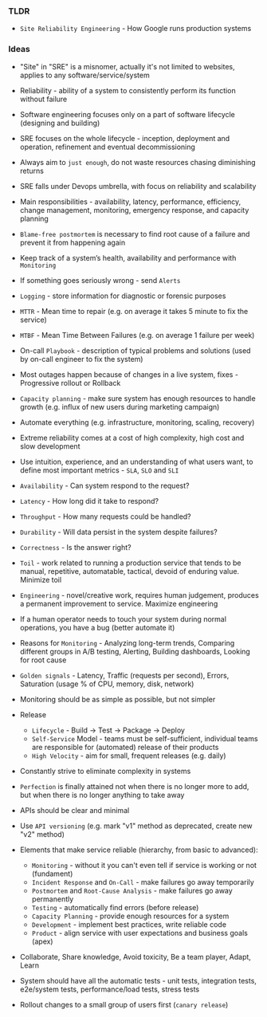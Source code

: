 ### TLDR
* `Site Reliability Engineering` - How Google runs production systems

### Ideas
* "Site" in "SRE" is a misnomer, actually it's not limited to websites, applies to any software/service/system
* Reliability - ability of a system to consistently perform its function without failure
* Software engineering focuses only on a part of software lifecycle (designing and building)
* SRE focuses on the whole lifecycle - inception, deployment and operation, refinement and eventual decommissioning
* Always aim to `just enough`, do not waste resources chasing diminishing returns
* SRE falls under Devops umbrella, with focus on reliability and scalability
* Main responsibilities - availability, latency, performance, efficiency, change management, monitoring, emergency response, and capacity planning
* `Blame-free postmortem` is necessary to find root cause of a failure and prevent it from happening again
* Keep track of a system’s health, availability and performance with `Monitoring`
* If something goes seriously wrong - send `Alerts`
* `Logging` - store information for diagnostic or forensic purposes
* `MTTR` - Mean time to repair (e.g. on average it takes 5 minute to fix the service)
* `MTBF` - Mean Time Between Failures (e.g. on average 1 failure per week)
* On-call `Playbook` - description of typical problems and solutions (used by on-call engineer to fix the system)
* Most outages happen because of changes in a live system, fixes - Progressive rollout or Rollback
* `Capacity planning` - make sure system has enough resources to handle growth (e.g. influx of new users during marketing campaign)
* Automate everything (e.g. infrastructure, monitoring, scaling, recovery)
* Extreme reliability comes at a cost of high complexity, high cost and slow development

* Use intuition, experience, and an understanding of what users want, to define most important metrics - `SLA`, `SLO` and `SLI`
* `Availability` - Can system respond to the request?
* `Latency` - How long did it take to respond?
* `Throughput` - How many requests could be handled?
* `Durability` - Will data persist in the system despite failures? 
* `Correctness` - Is the answer right?

* `Toil` - work related to running a production service that tends to be manual, repetitive, automatable, tactical, devoid of enduring value. Minimize toil
* `Engineering` - novel/creative work, requires human judgement, produces a permanent improvement to service. Maximize engineering
* If a human operator needs to touch your system during normal operations, you have a bug (better automate it)
* Reasons for `Monitoring` - Analyzing long-term trends, Comparing different groups in A/B testing, Alerting, Building dashboards, Looking for root cause
* `Golden signals` - Latency, Traffic (requests per second), Errors, Saturation (usage % of CPU, memory, disk, network)
* Monitoring should be as simple as possible, but not simpler

* Release
  * `Lifecycle` - Build -> Test -> Package -> Deploy
  * `Self-Service` Model - teams must be self-sufficient, individual teams are responsible for (automated) release of their products
  * `High Velocity` - aim for small, frequent releases (e.g. daily)
* Constantly strive to eliminate complexity in systems
* `Perfection` is finally attained not when there is no longer more to add, but when there is no longer anything to take away
* APIs should be clear and minimal
* Use `API versioning` (e.g. mark "v1" method as deprecated, create new "v2" method)

* Elements that make service reliable (hierarchy, from basic to advanced):
  * `Monitoring` - without it you can't even tell if service is working or not (fundament)
  * `Incident Response` and `On-Call` - make failures go away temporarily
  * `Postmortem` and `Root-Cause Analysis` - make failures go away permanently
  * `Testing` - automatically find errors (before release)
  * `Capacity Planning` - provide enough resources for a system
  * `Development` - implement best practices, write reliable code
  * `Product` - align service with user expectations and business goals (apex)

* Collaborate, Share knowledge, Avoid toxicity, Be a team player, Adapt, Learn
* System should have all the automatic tests - unit tests, integration tests, e2e/system tests, performance/load tests, stress tests
* Rollout changes to a small group of users first (`canary release`)
